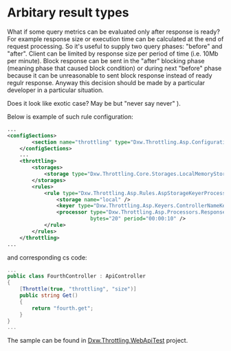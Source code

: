 ﻿# Arbitary result types

What if some query metrics can be evaluated only after response is ready?
For example response size or execution time can be calculated at the end of request
processing.
So it's useful to supply two query phases: "before" and "after".
Client can be limited by response size per period of time (i.e. 10Mb per minute).
Block response can be sent in the "after" blocking phase (meaning phase that caused block condition) 
or during next "before" phase because it can be unreasonable to sent block response
instead of ready regulr response. Anyway this decision should be made by a particular developer
in a particular situation.

Does it look like exotic case? May be but "never say never" ).

Below is example of such rule configuration:
``` xml
...
<configSections>
        <section name="throttling" type="Dxw.Throttling.Asp.Configuration.PassBlockConfigurationSectionHandler, Dxw.Throttling.Asp"/>
    </configSections>
    ...
    <throttling>
        <storages>
            <storage type="Dxw.Throttling.Core.Storages.LocalMemoryStorage, Dxw.Throttling.Core" name="local" />
        </storages>
        <rules>
            <rule type="Dxw.Throttling.Asp.Rules.AspStorageKeyerProcessorRule, Dxw.Throttling.Asp" name="size">
                <storage name="local" />
                <keyer type="Dxw.Throttling.Asp.Keyers.ControllerNameKeyer, Dxw.Throttling.Asp" />
                <processor type="Dxw.Throttling.Asp.Processors.ResponseSizeProcessor, Dxw.Throttling.Asp"
                           bytes="20" period="00:00:10" />
            </rule>
        </rules>
    </throttling>
...
```
and corresponding cs code:
``` cs
...
public class FourthController : ApiController
{
    [Throttle(true, "throttling", "size")]
    public string Get()
    {
        return "fourth.get";
    }
}
...
```
The sample can be found in [Dxw.Throttling.WebApiTest](/Source/Projects/Samples/Dxw.Throttling.WebApiTest) project.